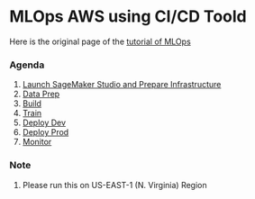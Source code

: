 # MLOps AWS using CI/CD Toold

Here is the original page of the [tutorial of MLOps](https://aws.amazon.com/blogs/machine-learning/safely-deploying-and-monitoring-amazon-sagemaker-endpoints-with-aws-codepipeline-and-aws-codedeploy/)

### Agenda
1. [Launch SageMaker Studio and Prepare Infrastructure](docs/PrepareInfra.md)
2. [Data Prep](docs/DataPrep.md)
3. [Build](docs/Build.md)
4. [Train](docs/Train.md)
5. [Deploy Dev](docs/Dev.md)
6. [Deploy Prod](docs/Prod.md)
7. [Monitor](docs/Monitor.md)

### Note
1. Please run this on US-EAST-1 (N. Virginia) Region
